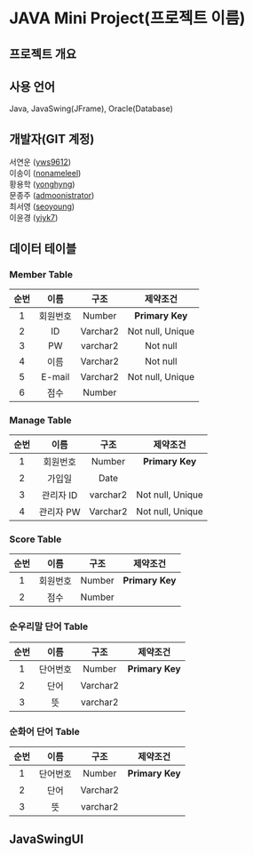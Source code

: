 # JAVA Mini Project(프로젝트 이름)
## 프로젝트 개요
## 사용 언어
Java, JavaSwing(JFrame), Oracle(Database)
## 개발자(GIT 계정)
서연운 ([yws9612](https://github.com/yws9612))  
이송이 ([nonameleel](https://github.com/nonameleel))  
황용학 ([yonghyng](https://github.com/YONGHYNG))  
문종주 ([admoonistrator](https://github.com/admoonistrator))  
최서영 ([seoyoung](https://github.com/seoyoung1029))  
이윤경 ([yiyk7](https://github.com/yiyk7))  

## **데이터 테이블**
### Member Table
|순번|이름|구조|제약조건|
|:--:|:--:|:--:|:--:|
|1|회원번호|Number|**Primary Key**|
|2|ID|Varchar2|Not null, Unique|
|3|PW|varchar2|Not null|
|4|이름|Varchar2|Not null|
|5|E-mail|Varchar2|Not null, Unique|
|6|점수|Number|

### Manage Table
|순번|이름|구조|제약조건|
|:--:|:--:|:--:|:--:|
|1|회원번호|Number|**Primary Key**|
|2|가입일|Date|
|3|관리자 ID|varchar2|Not null, Unique|
|4|관리자 PW|Varchar2|Not null, Unique|

### Score Table
|순번|이름|구조|제약조건|
|:--:|:--:|:--:|:--:|
|1|회원번호|Number|**Primary Key**|
|2|점수|Number|

### 순우리말 단어 Table
|순번|이름|구조|제약조건|
|:--:|:--:|:--:|:--:|
|1|단어번호|Number|**Primary Key**|
|2|단어|Varchar2|
|3|뜻|varchar2|

### 순화어 단어 Table
|순번|이름|구조|제약조건|
|:--:|:--:|:--:|:--:|
|1|단어번호|Number|**Primary Key**|
|2|단어|Varchar2|
|3|뜻|varchar2|

## **JavaSwingUI**


